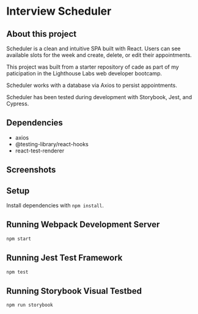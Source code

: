 # Interview Scheduler

## About this project

Scheduler is a clean and intuitive SPA built with React. Users can see available slots for the week and create, delete, or edit their appointments. 

This project was built from a starter repository of cade as part of my paticipation in the Lighthouse Labs web developer bootcamp. 

Scheduler works with a database via Axios to persist appointments. 

Scheduler has been tested during development with Storybook, Jest, and Cypress.

## Dependencies

* axios
* @testing-library/react-hooks
* react-test-renderer

## Screenshots


## Setup

Install dependencies with `npm install`.

## Running Webpack Development Server

```sh
npm start
```

## Running Jest Test Framework

```sh
npm test
```

## Running Storybook Visual Testbed

```sh
npm run storybook
```
